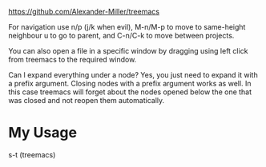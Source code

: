  https://github.com/Alexander-Miller/treemacs

For navigation use n/p (j/k when evil), M-n/M-p to move to same-height neighbour u to go to parent, and C-n/C-k to move between projects.

You can also open a file in a specific window by dragging using left click from treemacs to the required window.

Can I expand everything under a node?
Yes, you just need to expand it with a prefix argument. Closing nodes with a prefix argument works as well. In this case treemacs will forget about the nodes opened below the one that was closed and not reopen them automatically.

# My Usage
s-t (treemacs)
